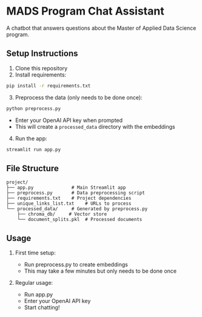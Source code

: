 # MADS Program Chat Assistant

A chatbot that answers questions about the Master of Applied Data Science program.

## Setup Instructions

1. Clone this repository
2. Install requirements:
```bash
pip install -r requirements.txt
```

3. Preprocess the data (only needs to be done once):
```bash
python preprocess.py
```
- Enter your OpenAI API key when prompted
- This will create a `processed_data` directory with the embeddings

4. Run the app:
```bash
streamlit run app.py
```

## File Structure
```
project/
├── app.py              # Main Streamlit app
├── preprocess.py       # Data preprocessing script
├── requirements.txt    # Project dependencies
├── unique_links_list.txt    # URLs to process
└── processed_data/     # Generated by preprocess.py
    ├── chroma_db/     # Vector store
    └── document_splits.pkl  # Processed documents
```

## Usage

1. First time setup:
   - Run preprocess.py to create embeddings
   - This may take a few minutes but only needs to be done once

2. Regular usage:
   - Run app.py
   - Enter your OpenAI API key
   - Start chatting!
